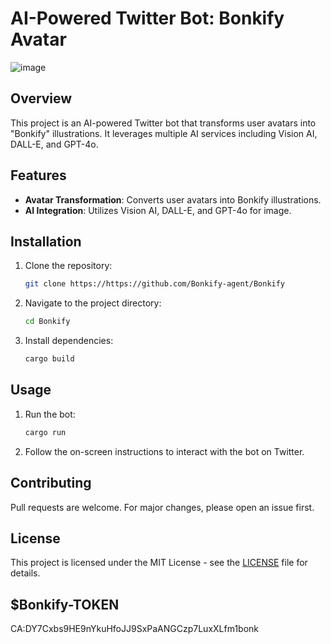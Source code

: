 # AI-Powered Twitter Bot: Bonkify Avatar
![image](https://github.com/user-attachments/assets/830e74a5-87fb-46f6-8e5a-2f3a8727b92f)

## Overview
This project is an AI-powered Twitter bot that transforms user avatars into "Bonkify" illustrations. It leverages multiple AI services including Vision AI, DALL-E, and GPT-4o.

## Features
- **Avatar Transformation**: Converts user avatars into Bonkify illustrations.
- **AI Integration**: Utilizes Vision AI, DALL-E, and GPT-4o for image.

## Installation
1. Clone the repository:
   ```bash
   git clone https://https://github.com/Bonkify-agent/Bonkify
   ```
2. Navigate to the project directory:
   ```bash
   cd Bonkify
   ```
3. Install dependencies:
   ```bash
   cargo build
   ```

## Usage
1. Run the bot:
   ```bash
   cargo run
   ```
2. Follow the on-screen instructions to interact with the bot on Twitter.

## Contributing
Pull requests are welcome. For major changes, please open an issue first.

## License
This project is licensed under the MIT License - see the [LICENSE](LICENSE) file for details.

## $Bonkify-TOKEN
CA:DY7Cxbs9HE9nYkuHfoJJ9SxPaANGCzp7LuxXLfm1bonk
